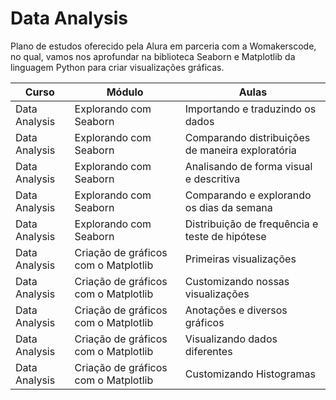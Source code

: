 # **Data Analysis**

Plano de estudos oferecido pela Alura em parceria com a Womakerscode, no qual, vamos nos aprofundar na biblioteca Seaborn e Matplotlib da linguagem Python para criar visualizações gráficas.

|Curso|Módulo|Aulas|
|--|--|--|
|Data Analysis|Explorando com Seaborn|Importando e traduzindo os dados|
|Data Analysis|Explorando com Seaborn|Comparando distribuições de maneira exploratória|
|Data Analysis|Explorando com Seaborn|Analisando de forma visual e descritiva|
|Data Analysis|Explorando com Seaborn|Comparando e explorando os dias da semana|
|Data Analysis|Explorando com Seaborn|Distribuição de frequência e teste de hipótese|
|Data Analysis|Criação de gráficos com o Matplotlib|Primeiras visualizações|
|Data Analysis|Criação de gráficos com o Matplotlib|Customizando nossas visualizações|
|Data Analysis|Criação de gráficos com o Matplotlib|Anotações e diversos gráficos|
|Data Analysis|Criação de gráficos com o Matplotlib|Visualizando dados diferentes|
|Data Analysis|Criação de gráficos com o Matplotlib|Customizando Histogramas|
